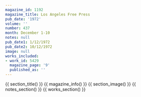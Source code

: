 ```yaml
---
magazine_id: 1192
magazine_title: Los Angeles Free Press
pub_date: '1972'
volume: ''
number: 437
month: December 1-10
notes: null
pub_date1: 1/12/1972
pub_date2: 10/12/1972
image: null
works_included:
- work_id: 5429
  magazine_page: '9'
  published_as: ''
---
```


{{ section_title() }}
{{ magazine_info() }}
{{ section_image() }}
{{ notes_section() }}
{{ works_section() }}
